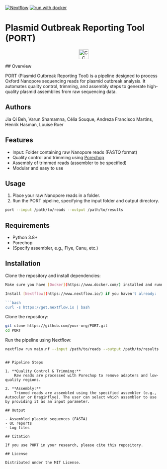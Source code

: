 [![Nextflow](https://img.shields.io/badge/nextflow%20DSL2-%E2%89%A522.10.1-23aa62.svg)](https://www.nextflow.io/)
[![run with docker](https://img.shields.io/badge/run%20with-docker-0db7ed?labelColor=000000&logo=docker)](https://www.docker.com/)

# Plasmid Outbreak Reporting Tool (PORT)

<p align="center">
    <a href="https://creativecommons.org/licenses/by/4.0/">
        <img src="https://mirrors.creativecommons.org/presskit/buttons/88x31/png/by.png" alt="CC BY 4.0 License" height="31"/>
    </a>
</p>
## Overview

PORT (Plasmid Outbreak Reporting Tool) is a pipeline designed to process Oxford Nanopore sequencing reads for plasmid outbreak analysis. It automates quality control, trimming, and assembly steps to generate high-quality plasmid assemblies from raw sequencing data.

## Authors

Jia Qi Beh, Varun Shamamna, Célia Souque, Andreza Francisco Martins, Henrik Hasman, Louise Roer

## Features

- Input: Folder containing raw Nanopore reads (FASTQ format)
- Quality control and trimming using [Porechop](https://github.com/rrwick/Porechop)
- Assembly of trimmed reads (assembler to be specified)
- Modular and easy to use

## Usage

1. Place your raw Nanopore reads in a folder.
2. Run the PORT pipeline, specifying the input folder and output directory.

```bash
port --input /path/to/reads --output /path/to/results
```

## Requirements

- Python 3.8+
- Porechop
- (Specify assembler, e.g., Flye, Canu, etc.)

## Installation

Clone the repository and install dependencies:

```bash
Make sure you have [Docker](https://www.docker.com/) installed and running.

Install [Nextflow](https://www.nextflow.io/) if you haven't already:

```bash
curl -s https://get.nextflow.io | bash
```

Clone the repository:

```bash
git clone https://github.com/your-org/PORT.git
cd PORT
```

Run the pipeline using Nextflow:

```bash
nextflow run main.nf --input /path/to/reads --output /path/to/results
```
```

## Pipeline Steps

1. **Quality Control & Trimming:**  
    Raw reads are processed with Porechop to remove adapters and low-quality regions.

2. **Assembly:**  
    Trimmed reads are assembled using the specified assembler (e.g., Autoculer or Draginflye). The user can select which assembler to use by providing it as an input parameter.

## Output

- Assembled plasmid sequences (FASTA)
- QC reports
- Log files

## Citation

If you use PORT in your research, please cite this repository.

## License

Distributed under the MIT License.